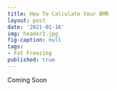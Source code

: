 ```yaml
---
title: How To Calculate Your BMR
layout: post
date: '2021-01-16'
img: header2.jpg
fig-caption: null
tags:
- Fat Freezing
published: true
---
```


Coming Soon
